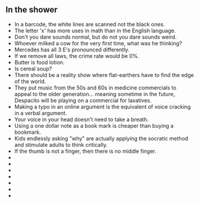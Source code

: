 ## In the shower

- In a barcode, the white lines are scanned not the black ones.
- The letter 'x' has more uses in math than in the English language.
- Don't you dare sounds normal, but do not you dare sounds weird.
- Whoever milked a cow for the very first time, what was he thinking?
- Mercedes has all 3 E's pronounced differently.
- If we remove all laws, the crime rate would be 0%.
- Butter is food lotion.
- Is cereal soup?
- There should be a reality show where flat-earthers have to find the edge of the world.
- They put music from the 50s and 60s in medicine commercials to appeal to the older generation... meaning sometime in the future, Despacito will be playing on a commercial for laxatives.
- Making a typo in an online argument is the equivalent of voice cracking in a verbal argument.
- Your voice in your head doesn't need to take a breath.
- Using a one dollar note as a book mark is cheaper than buying a bookmark.
- Kids endlessly asking "why" are actually applying the socratic method and stimulate adults to think critically.
- If the thumb is not a finger, then there is no middle finger.
- 
- 
- 
- 
- 
- 
- 

